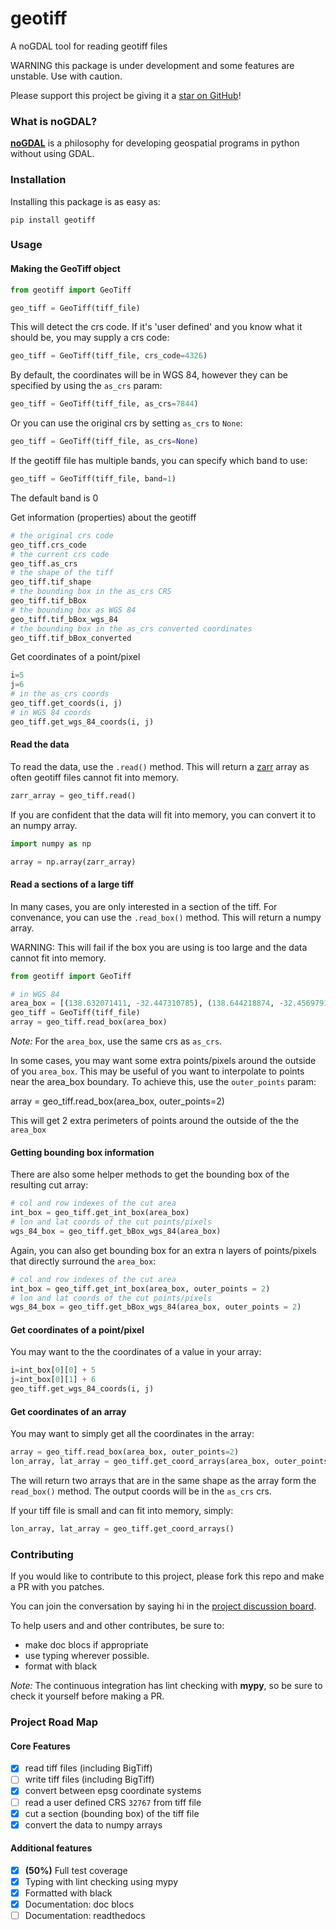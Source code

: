 # geotiff

A noGDAL tool for reading geotiff files

WARNING this package is under development and some features are unstable. Use with caution. 

Please support this project be giving it a [star on GitHub](https://github.com/Open-Source-Agriculture/geotiff)!

### What is noGDAL?

**[noGDAL](https://kipling.medium.com/nogdal-e5b60b114a1c)** is a philosophy for developing geospatial programs in python without using GDAL.

### Installation

Installing this package is as easy as:

```
pip install geotiff
```

### Usage

#### Making the GeoTiff object

```python
from geotiff import GeoTiff

geo_tiff = GeoTiff(tiff_file)
```

This will detect the crs code. If it's 'user defined' and you know what it should be, you may supply a crs code:

```python
geo_tiff = GeoTiff(tiff_file, crs_code=4326)
```

By default, the coordinates will be in WGS 84, however they can be specified by using the `as_crs` param:

```python
geo_tiff = GeoTiff(tiff_file, as_crs=7844)
```

Or you can use the original crs by setting `as_crs` to `None`:

```python
geo_tiff = GeoTiff(tiff_file, as_crs=None)
```


If the geotiff file has multiple bands, you can specify which band to use:

```python
geo_tiff = GeoTiff(tiff_file, band=1)
```

The default band is 0


Get information (properties) about the geotiff

```python
# the original crs code
geo_tiff.crs_code
# the current crs code
geo_tiff.as_crs
# the shape of the tiff
geo_tiff.tif_shape
# the bounding box in the as_crs CRS
geo_tiff.tif_bBox
# the bounding box as WGS 84
geo_tiff.tif_bBox_wgs_84
# the bounding box in the as_crs converted coordinates
geo_tiff.tif_bBox_converted
```

Get coordinates of a point/pixel

```python
i=5
j=6
# in the as_crs coords
geo_tiff.get_coords(i, j)
# in WGS 84 coords
geo_tiff.get_wgs_84_coords(i, j)
```

#### Read the data

To read the data, use the `.read()` method. This will return a [zarr](https://zarr.readthedocs.io/en/stable/api/core.html) array as often geotiff files cannot fit into memory.

```python
zarr_array = geo_tiff.read()
```

If you are confident that the data will fit into memory, you can convert it to an numpy array. 

```python
import numpy as np

array = np.array(zarr_array)
```

#### Read a sections of a large tiff

In many cases, you are only interested in a section of the tiff. For convenance, you can use the `.read_box()` method. This will return a numpy array.

WARNING: This will fail if the box you are using is too large and the data cannot fit into memory. 

```python
from geotiff import GeoTiff

# in WGS 84
area_box = [(138.632071411, -32.447310785), (138.644218874, -32.456979174)]
geo_tiff = GeoTiff(tiff_file)
array = geo_tiff.read_box(area_box)
```

*Note:* For the `area_box`, use the same crs as `as_crs`.

In some cases, you may want some extra points/pixels around the outside of you `area_box`. This may be useful of you want to interpolate to points near the area_box boundary. To achieve this, use the `outer_points` param:

array = geo_tiff.read_box(area_box, outer_points=2)

This will get 2 extra perimeters of points around the outside of the the `area_box`

#### Getting bounding box information

There are also some helper methods to get the bounding box of the resulting cut array:

```python
# col and row indexes of the cut area
int_box = geo_tiff.get_int_box(area_box)
# lon and lat coords of the cut points/pixels
wgs_84_box = geo_tiff.get_bBox_wgs_84(area_box)
```

Again, you can also get bounding box for an extra n layers of points/pixels that directly surround the `area_box`:

```python
# col and row indexes of the cut area
int_box = geo_tiff.get_int_box(area_box, outer_points = 2)
# lon and lat coords of the cut points/pixels
wgs_84_box = geo_tiff.get_bBox_wgs_84(area_box, outer_points = 2)
```

#### Get coordinates of a point/pixel

You may want to the the coordinates of a value in your array:

```python
i=int_box[0][0] + 5
j=int_box[0][1] + 6
geo_tiff.get_wgs_84_coords(i, j)
```

#### Get coordinates of an array

You may want to simply get all the coordinates in the array:

```python
array = geo_tiff.read_box(area_box, outer_points=2)
lon_array, lat_array = geo_tiff.get_coord_arrays(area_box, outer_points=2)
```

The will return two arrays that are in the same shape as the array form the `read_box()` method. The output coords will be in the `as_crs` crs. 

If your tiff file is small and can fit into memory, simply:

```python
lon_array, lat_array = geo_tiff.get_coord_arrays()
```

### Contributing

If you would like to contribute to this project, please fork this repo and make a PR with you patches.

You can join the conversation by saying hi in the [project discussion board](https://github.com/KipCrossing/geotiff/discussions).

To help users and and other contributes, be sure to:
- make doc blocs if appropriate
- use typing wherever possible. 
- format with black

*Note:* The continuous integration has lint checking with **mypy**, so be sure to check it yourself before making a PR.

### Project Road Map

#### Core Features

- [x] read tiff files (including BigTiff)
- [ ] write tiff files (including BigTiff)
- [x] convert between epsg coordinate systems
- [ ] read a user defined CRS `32767` from tiff file
- [x] cut a section (bounding box) of the tiff file
- [x] convert the data to numpy arrays

#### Additional features

- [x] **(50%)** Full test coverage
- [x] Typing with lint checking using mypy
- [x] Formatted with black
- [x] Documentation: doc blocs
- [ ] Documentation: readthedocs

